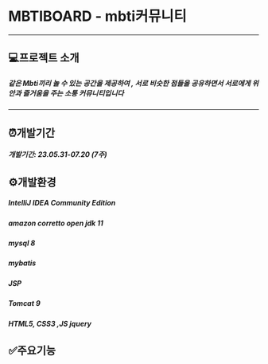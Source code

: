 # MBTIBOARD - mbti커뮤니티



-----


## 💻프로젝트 소개 
##### 같은 Mbti끼리 놀 수 있는 공간을 제공하여 , 서로 비슷한 점들을 공유하면서 서로에게 위안과 즐거움을 주는 소통 커뮤니티입니다 



-----

## ⏰개발기간
##### 개발기간:  23.05.31-07.20 (7주)

## ⚙️개발환경
##### IntelliJ IDEA Community Edition
##### amazon corretto open jdk 11
##### mysql 8
##### mybatis
##### JSP
##### Tomcat 9
##### HTML5, CSS3 ,JS jquery


## ✅주요기능
#####

